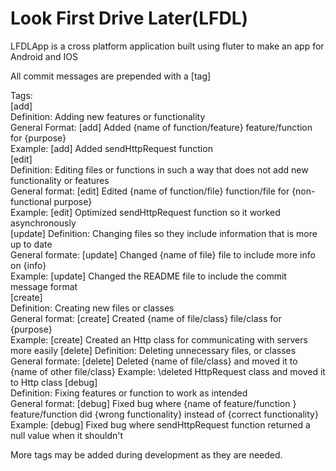 # Look First Drive Later(LFDL)

LFDLApp is a cross platform application built using fluter to make an app for Android and IOS

All commit messages are prepended with a \[tag] 

Tags:  
\[add]  
  Definition: Adding new features or functionality  
  General Format: \[add] Added {name of function/feature} feature/function for {purpose}  
  Example: [add] Added sendHttpRequest function  
\[edit]  
  Definition: Editing files or functions in such a way that does not add new functionality or features  
  General format: \[edit] Edited {name of function/file} function/file for {non-functional purpose}  
  Example: [edit] Optimized sendHttpRequest function so it worked asynchronously  
\[update]
  Definition: Changing files so they include information that is more up to date   
  General formate: \[update] Changed {name of file} file to include more info on {info}  
  Example: \[update] Changed the README file to include the commit message format  
\[create]  
  Definition: Creating new files or classes  
  General format: \[create] Created {name of file/class} file/class for {purpose}  
  Example: \[create] Created an Http class for communicating with servers more easily
\[delete]
  Definition: Deleting unnecessary files, or classes
  General formate: \[delete] Deleted {name of file/class} and moved it to {name of other file/class}
  Example: \deleted HttpRequest class and moved it to Http class
\[debug]  
  Definition: Fixing features or function to work as intended  
  General format: \[debug] Fixed bug where {name of feature/function } feature/function did {wrong functionality} instead of {correct functionality}  
  Example: \[debug] Fixed bug where sendHttpRequest function returned a null value when it shouldn't  

More tags may be added during development as they are needed.
